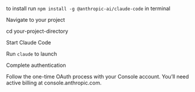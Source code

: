 to install run ```npm install -g @anthropic-ai/claude-code``` in terminal

Navigate to your project

cd your-project-directory

Start Claude Code

Run ```claude``` to launch

Complete authentication

Follow the one-time OAuth process with your Console account. You’ll need active billing at console.anthropic.com.
